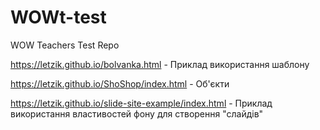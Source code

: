 # WOWt-test
WOW Teachers Test Repo

https://letzik.github.io/bolvanka.html - Приклад використання шаблону

https://letzik.github.io/ShoShop/index.html - Об'єкти

https://letzik.github.io/slide-site-example/index.html - Приклад використання властивостей фону для створення "слайдів"
